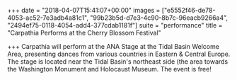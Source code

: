 +++
date = "2018-04-07T15:41:07+00:00"
images = ["e5552f46-de78-4053-ac52-7e3adb4a81c1", "99b23b5d-d7e3-4c90-8b7c-96eacb9266a4", "2494ef75-0118-4054-add4-377cdab1181f"]
suite = "performance"
title = "Carpathia Performs at the Cherry Blossom Festival"

+++
Carpathia will perform at the ANA Stage at the Tidal Basin Welcome Area, presenting dances from various countries in Eastern & Central Europe. The stage is located near the Tidal Basin's northeast side (the area towards the Washington Monument and Holocaust Museum. The event is free!  